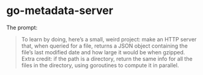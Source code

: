 # go-metadata-server

The prompt:

> To learn by doing, here’s a small, weird project: make an HTTP server that, when queried for a file, returns a JSON object containing the file’s last modified date and how large it would be when gzipped. Extra credit: if the path is a directory, return the same info for all the files in the directory, using goroutines to compute it in parallel.
